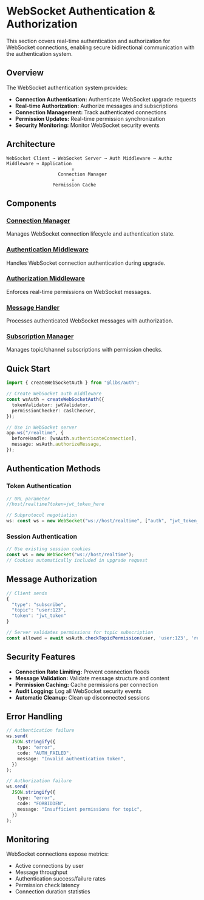 # WebSocket Authentication & Authorization

This section covers real-time authentication and authorization for WebSocket connections, enabling secure bidirectional communication with the authentication system.

## Overview

The WebSocket authentication system provides:

- **Connection Authentication:** Authenticate WebSocket upgrade requests
- **Real-time Authorization:** Authorize messages and subscriptions
- **Connection Management:** Track authenticated connections
- **Permission Updates:** Real-time permission synchronization
- **Security Monitoring:** Monitor WebSocket security events

## Architecture

```
WebSocket Client → WebSocket Server → Auth Middleware → Authz Middleware → Application
                        ↓
                   Connection Manager
                        ↓
                 Permission Cache
```

## Components

### [Connection Manager](connection-manager.md)

Manages WebSocket connection lifecycle and authentication state.

### [Authentication Middleware](auth-middleware.md)

Handles WebSocket connection authentication during upgrade.

### [Authorization Middleware](authz-middleware.md)

Enforces real-time permissions on WebSocket messages.

### [Message Handler](message-handler.md)

Processes authenticated WebSocket messages with authorization.

### [Subscription Manager](subscription-manager.md)

Manages topic/channel subscriptions with permission checks.

## Quick Start

```typescript
import { createWebSocketAuth } from "@libs/auth";

// Create WebSocket auth middleware
const wsAuth = createWebSocketAuth({
  tokenValidator: jwtValidator,
  permissionChecker: caslChecker,
});

// Use in WebSocket server
app.ws("/realtime", {
  beforeHandle: [wsAuth.authenticateConnection],
  message: wsAuth.authorizeMessage,
});
```

## Authentication Methods

### Token Authentication

```typescript
// URL parameter
//host/realtime?token=jwt_token_here

// Subprotocol negotiation
ws: const ws = new WebSocket("ws://host/realtime", ["auth", "jwt_token_here"]);
```

### Session Authentication

```typescript
// Use existing session cookies
const ws = new WebSocket("ws://host/realtime");
// Cookies automatically included in upgrade request
```

## Message Authorization

```typescript
// Client sends
{
  "type": "subscribe",
  "topic": "user:123",
  "token": "jwt_token"
}

// Server validates permissions for topic subscription
const allowed = await wsAuth.checkTopicPermission(user, 'user:123', 'read');
```

## Security Features

- **Connection Rate Limiting:** Prevent connection floods
- **Message Validation:** Validate message structure and content
- **Permission Caching:** Cache permissions per connection
- **Audit Logging:** Log all WebSocket security events
- **Automatic Cleanup:** Clean up disconnected sessions

## Error Handling

```typescript
// Authentication failure
ws.send(
  JSON.stringify({
    type: "error",
    code: "AUTH_FAILED",
    message: "Invalid authentication token",
  })
);

// Authorization failure
ws.send(
  JSON.stringify({
    type: "error",
    code: "FORBIDDEN",
    message: "Insufficient permissions for topic",
  })
);
```

## Monitoring

WebSocket connections expose metrics:

- Active connections by user
- Message throughput
- Authentication success/failure rates
- Permission check latency
- Connection duration statistics
